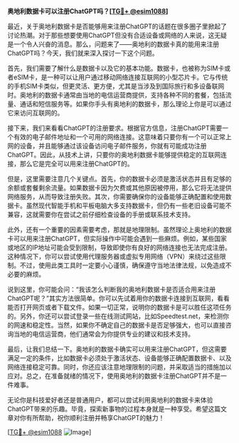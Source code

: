 **奥地利数据卡可以注册ChatGPT吗？[[TG💪+ @esim1088](https://t.me/s/esim1088)]**

最近，关于奥地利数据卡是否能够用来注册ChatGPT的话题在很多圈子里掀起了讨论热潮。对于那些想要使用ChatGPT但没有合适设备或网络的人来说，这无疑是一个令人兴奋的消息。那么，问题来了——奥地利的数据卡真的能用来注册ChatGPT吗？今天，我们就来深入探讨一下这个问题。

首先，我们需要了解什么是数据卡以及它的基本功能。数据卡，也被称为SIM卡或者eSIM卡，是一种可以让用户通过移动网络连接互联网的小型芯片卡。它与传统的手机SIM卡类似，但更灵活、更方便，尤其是当涉及到国际旅行和多设备联网时。奥地利的数据卡通常由当地的电信运营商提供，支持各种不同的套餐，包括流量、通话和短信服务等。如果你手头有奥地利的数据卡，那么理论上你是可以通过它来访问互联网的。

接下来，我们来看看ChatGPT的注册要求。根据官方信息，注册ChatGPT需要一个有效的电子邮件地址和一个可用的网络连接。这意味着只要你有一个可以正常上网的设备，并且能够通过该设备访问电子邮件服务，你就有可能成功注册ChatGPT。因此，从技术上讲，只要你的奥地利数据卡能够提供稳定的互联网连接，那么它是完全可以用来注册ChatGPT的。

但是，这里需要注意几个关键点。首先，你的数据卡必须是激活状态并且有足够的余额或套餐剩余流量。如果数据卡因为欠费或其他原因被停用，那么它将无法提供网络服务，从而导致注册失败。其次，你需要确保你的设备能够正确配置和使用数据卡。虽然现代智能手机和平板电脑大多支持数据卡，但仍有一些老旧设备可能不兼容，这就需要你在尝试之前仔细检查设备的手册或联系技术支持。

此外，还有一个重要的因素需要考虑，那就是地理限制。虽然理论上奥地利的数据卡可以用来注册ChatGPT，但实际操作中可能会遇到一些麻烦。例如，某些国家或地区的IP地址可能会受到限制，导致即使你有良好的网络连接也无法完成注册。这种情况下，你可以尝试使用代理服务器或虚拟专用网络（VPN）来绕过这些限制。不过，使用此类工具时一定要小心谨慎，确保遵守当地法律法规，以免造成不必要的麻烦。

说到这里，你可能会问：“我该怎么判断我的奥地利数据卡是否适合用来注册ChatGPT呢？”其实方法很简单。你可以先试着用你的数据卡连接到互联网，看看能否打开网页或者下载文件。如果一切正常，说明你的数据卡是可以胜任这项任务的。另外，你还可以尝试登录一些在线测试网站，比如Speedtest.net，来检测你的网速和稳定性。当然，如果你不确定自己的数据卡是否足够强大，也可以直接咨询当地的电信运营商，他们通常会为你提供专业的建议和技术支持。

最后，让我们总结一下。奥地利的数据卡确实可以用来注册ChatGPT，但这需要满足一定的条件，比如数据卡必须处于激活状态、设备能够正确配置数据卡、以及网络连接稳定可靠。同时，你还应该注意地理限制的问题，并采取适当的措施加以应对。总之，在准备就绪的情况下，使用奥地利的数据卡注册ChatGPT并不是一件难事。

无论你是科技爱好者还是普通用户，都可以尝试利用奥地利的数据卡来体验ChatGPT带来的乐趣。毕竟，探索新事物的过程本身就是一种享受。希望这篇文章对你有所帮助，祝你顺利注册并畅享ChatGPT的魅力！

[[TG💪+ @esim1088](https://t.me/s/esim1088) ![Image](https://i.postimg.cc/4NQfJmqS/Snipaste-2025-05-13-00-14-12.png)]